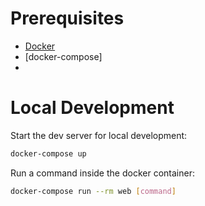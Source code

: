 

# Prerequisites

- [Docker](https://docs.docker.com/docker-for-mac/install/)  
- [docker-compose]
- 
# Local Development

Start the dev server for local development:
```bash
docker-compose up
```

Run a command inside the docker container:

```bash
docker-compose run --rm web [command]
```




